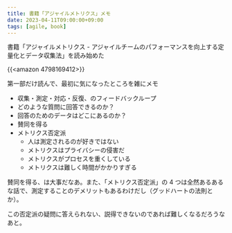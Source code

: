 ```yaml
---
title: 書籍「アジャイルメトリクス」メモ
date: 2023-04-11T09:00:00+09:00
tags: [agile, book]
---
```


書籍「アジャイルメトリクス - アジャイルチームのパフォーマンスを向上する定量化とデータ収集法」を読み始めた

{{<amazon 4798169412>}}

第一部だけ読んで、最初に気になったところを雑にメモ

- 収集・測定・対応・反復、のフィードバックループ
- どのような質問に回答できるのか？
- 回答のためのデータはどこにあるのか？
- 賛同を得る
- メトリクス否定派
  - 人は測定されるのが好きではない
  - メトリクスはプライバシーの侵害だ
  - メトリクスがプロセスを重くしている
  - メトリクスは難しく時間がかかりすぎる

賛同を得る、は大事だなあ。また、「メトリクス否定派」の 4 つは全然あるあるな話で、測定することのデメリットもあるわけだし（グッドハートの法則とか）。

この否定派の疑問に答えられない、説得できないのであれば難しくなるだろうなあと。
